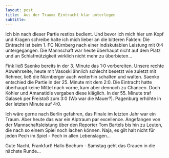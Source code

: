 ```yaml
---
layout: post
title:  Aus der Traum: Eintracht klar unterlegen
subtitle:  
---
```


Ich bin nach dieser Partie restlos bedient. Und bevor ich mich hier um Kopf und Kragen schreibe halte ich mich lieber an die bitteren Fakten: Die Eintracht ist beim 1. FC Nürnberg nach einer indiskutablen Leistung mit 0:4 untergegangen. Die Mannschaft war heute überhaupt nicht auf dem Platz und an Schlafmützigkeit wirklich nicht mehr zu überbieten...

Fink ließ Saenko bereits in der 3. Minute das 1:0 vorbereiten. Unsere rechte Abwehrseite, heute mit Vasoski ähnlich schlecht besetzt wie zuletzt mit Rehmer, ließ die Nürnberger auch weiterhin schalten und walten. Saenko entschied die Partie in der 25. Minute mit dem 2:0. Die Eintracht hatte überhaupt keine Mittel nach vorne, kam aber dennoch zu Chancen. Doch Köhler und Amanatidis vergaben diese kläglich. In der 55. Minute traf Galasek per Freistoß zum 3:0 (Wo war die Mauer?). Pagenburg erhöhte in der letzten Minute auf 4:0.

Ich wäre gerne nach Berlin gefahren, das Finale im letzten Jahr war ein Traum. Aber heute das war ein Alptraum par excellence. Angefangen von der Mannschaftsleistung über den Reporter Tom Bartels bis hin zu Leuten, die nach so einem Spiel noch lachen können. Naja, es gilt halt nicht für jeden Pech im Spiel - Pech in allen Lebenslagen...

Gute Nacht, Frankfurt! Hallo Bochum - Samstag geht das Grauen in die nächste Runde...

